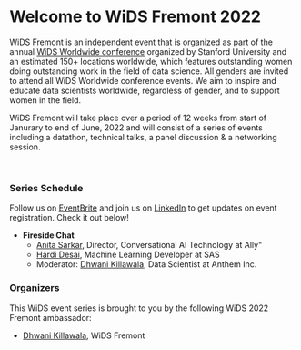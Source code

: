 # Welcome to WiDS Fremont 2022

WiDS Fremont is an independent event that is organized as part of the annual <a href="https://www.widsconference.org/">WiDS Worldwide conference</a> organized by Stanford University and an estimated 150+ locations worldwide, which features outstanding women doing outstanding work in the field of data science. All genders are invited to attend all WiDS Worldwide conference events. We aim to inspire and educate data scientists worldwide, regardless of gender, and to support women in the field.


WiDS Fremont will take place over a period of 12 weeks from start of Janurary to end of June, 2022 and will consist of a series of events including a datathon, technical talks, a panel discussion & a networking session.

<br>

### Series Schedule

Follow us on <a href="https://www.eventbrite.com/o/37976859083" target="_blank">EventBrite</a> and join us on <a href="https://www.linkedin.com/wids-at-fremont" target="_blank">LinkedIn</a> to get updates on event registration. Check it out below!

- <strong>Fireside Chat</strong> 
  - <a href="https://www.linkedin.com/in/anita-sarkar-3556793">Anita Sarkar</a>, Director, Conversational AI Technology at Ally"
  - <a href="https://www.linkedin.com/in/hardi-desai" target="_blank">Hardi Desai</a>, Machine Learning Developer at SAS
  - Moderator: <a href="https://www.linkedin.com/in/dhwanikillawala" target="_blank">Dhwani Killawala</a>, Data Scientist at Anthem Inc.


### Organizers

This WiDS event series is brought to you by the following WiDS 2022 Fremont ambassador:

- <a href="https://www.linkedin.com/in/dhwanikillawala" target="_blank">Dhwani Killawala</a>, WiDS Fremont
